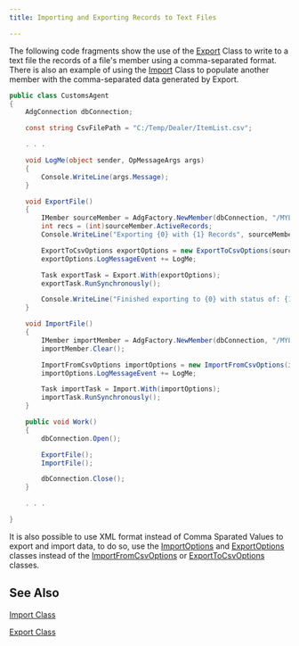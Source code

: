 ```yaml
---
title: Importing and Exporting Records to Text Files

---
```


The following code fragments show the use of the [Export](/reference/datagate/data-gate-client/export.html) Class to write to a text file the records of a file's member using a comma-separated format.  There is also an example of using the [Import](/reference/datagate/data-gate-client/import.html) Class to populate another member with the comma-separated data generated by Export.

```cs
public class CustomsAgent
{
    AdgConnection dbConnection;

    const string CsvFilePath = "C:/Temp/Dealer/ItemList.csv";

    . . .

    void LogMe(object sender, OpMessageArgs args)
    {
        Console.WriteLine(args.Message);
    }

    void ExportFile()
    {
        IMember sourceMember = AdgFactory.NewMember(dbConnection, "/MYLIB/ITEMMASTER/ITEMMASTER");
        int recs = (int)sourceMember.ActiveRecords;
        Console.WriteLine("Exporting {0} with {1} Records", sourceMember, recs);

        ExportToCsvOptions exportOptions = new ExportToCsvOptions(sourceMember, CsvFilePath, ExportAccessMode.Key);
        exportOptions.LogMessageEvent += LogMe;

        Task exportTask = Export.With(exportOptions);
        exportTask.RunSynchronously();

        Console.WriteLine("Finished exporting to {0} with status of: {1}", CsvFilePath, exportTask.Status);
    }

    void ImportFile()
    {
        IMember importMember = AdgFactory.NewMember(dbConnection, "/MYLIB/ITEM_EMPTY/ITEM_EMPTY");
        importMember.Clear();

        ImportFromCsvOptions importOptions = new ImportFromCsvOptions(importMember, CsvFilePath);
        importOptions.LogMessageEvent += LogMe;

        Task importTask = Import.With(importOptions);
        importTask.RunSynchronously();
    }

    public void Work()
    {
        dbConnection.Open();

        ExportFile();
        ImportFile();

        dbConnection.Close();
    }

    . . .

}
```

It is also possible to use XML format instead of Comma Sparated Values to export and import data, to do so, use the [ImportOptions](/reference/datagate/data-gate-client/import-options.html) and [ExportOptions](/reference/datagate/data-gate-client/export-options.html)  classes instead of the [ImportFromCsvOptions](/reference/datagate/data-gate-client/import-from-csv-options.html)  or [ExportToCsvOptions](/reference/datagate/data-gate-client/export-to-csv-options.html.html)  classes.

## See Also

[Import Class](/reference/datagate/data-gate-client/import.html)

[Export Class](/reference/datagate/data-gate-client/export.html)

